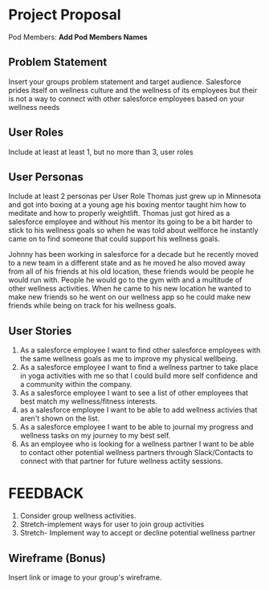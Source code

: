 # Project Proposal

Pod Members: **Add Pod Members Names**

## Problem Statement

Insert your groups problem statement and target audience.
Salesforce prides itself on wellness culture and the wellness of its employees but their is not a way to connect with other salesforce employees based on your wellness needs

## User Roles

Include at least at least 1, but no more than 3, user roles

## User Personas

Include at least 2 personas per User Role
Thomas just grew up in Minnesota and got into boxing at a young age his boxing mentor taught him how to meditate and how to properly weightlift. Thomas just got hired as a salesforce employee and without his mentor its going to be a bit harder to stick to his wellness goals so when he was told about wellforce he instantly came on to find someone that could support his wellness goals.

Johnny has been working in salesforce for a decade but he recently moved to a new team in a different state and as he moved he also moved away from all of  his friends at his old location, these friends would be people he would run with. People he would go to the gym with and a multitude of other wellness activities. When he came to his new location he wanted to make new friends so he went on our wellness app so he could make new friends while being on track for his wellness goals.
## User Stories

1. As a salesforce employee I want to find other salesforce employees with the same wellness goals as me to improve my physical wellbeing.
2. As a salesforce employee I want to find a wellness partner to take place in yoga activities with me so that I could build more self confidence and a community within the company.
3. As a salesforce employee I want to see a list of other employees that best match my wellness/fitness interests.
4. as a salesforce employee I want to be able to add wellness activies that aren't shown on the list.
5. As a salesforce employee I want to be able to journal my progress and wellness tasks on my journey to my best self.
6. As an employee who is looking for a wellness partner I want to be able to contact other potential wellness partners through Slack/Contacts to connect with that partner for future wellness actiity sessions.

# FEEDBACK

1.  Consider group wellness activities.
2.  Stretch-implement ways for user to join group activities
3.  Stretch- Implement way to accept or decline potential wellness partner


## Wireframe (Bonus)

Insert link or image to your group's wireframe. 

